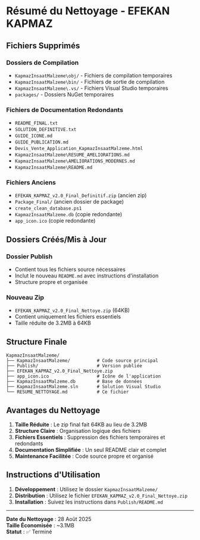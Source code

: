 # Résumé du Nettoyage - EFEKAN KAPMAZ

## Fichiers Supprimés

### Dossiers de Compilation
- `KapmazInsaatMalzeme\obj/` - Fichiers de compilation temporaires
- `KapmazInsaatMalzeme\bin/` - Fichiers de sortie de compilation
- `KapmazInsaatMalzeme\.vs/` - Fichiers Visual Studio temporaires
- `packages/` - Dossiers NuGet temporaires

### Fichiers de Documentation Redondants
- `README_FINAL.txt`
- `SOLUTION_DEFINITIVE.txt`
- `GUIDE_ICONE.md`
- `GUIDE_PUBLICATION.md`
- `Devis_Vente_Application_KapmazInsaatMalzeme.html`
- `KapmazInsaatMalzeme\RESUME_AMELIORATIONS.md`
- `KapmazInsaatMalzeme\AMELIORATIONS_MODERNES.md`
- `KapmazInsaatMalzeme\README.md`

### Fichiers Anciens
- `EFEKAN_KAPMAZ_v2.0_Final_Definitif.zip` (ancien zip)
- `Package_Final/` (ancien dossier de package)
- `create_clean_database.ps1`
- `KapmazInsaatMalzeme.db` (copie redondante)
- `app_icon.ico` (copie redondante)

## Dossiers Créés/Mis à Jour

### Dossier Publish
- Contient tous les fichiers source nécessaires
- Inclut le nouveau `README.md` avec instructions d'installation
- Structure propre et organisée

### Nouveau Zip
- `EFEKAN_KAPMAZ_v2.0_Final_Nettoye.zip` (64KB)
- Contient uniquement les fichiers essentiels
- Taille réduite de 3.2MB à 64KB

## Structure Finale

```
KapmazInsaatMalzeme/
├── KapmazInsaatMalzeme/          # Code source principal
├── Publish/                      # Version publiée
├── EFEKAN_KAPMAZ_v2.0_Final_Nettoye.zip
├── app_icon.ico                  # Icône de l'application
├── KapmazInsaatMalzeme.db        # Base de données
├── KapmazInsaatMalzeme.sln       # Solution Visual Studio
└── RESUME_NETTOYAGE.md           # Ce fichier
```

## Avantages du Nettoyage

1. **Taille Réduite** : Le zip final fait 64KB au lieu de 3.2MB
2. **Structure Claire** : Organisation logique des fichiers
3. **Fichiers Essentiels** : Suppression des fichiers temporaires et redondants
4. **Documentation Simplifiée** : Un seul README clair et complet
5. **Maintenance Facilitée** : Code source propre et organisé

## Instructions d'Utilisation

1. **Développement** : Utilisez le dossier `KapmazInsaatMalzeme/`
2. **Distribution** : Utilisez le fichier `EFEKAN_KAPMAZ_v2.0_Final_Nettoye.zip`
3. **Installation** : Suivez les instructions dans `Publish/README.md`

---
**Date du Nettoyage** : 28 Août 2025  
**Taille Économisée** : ~3.1MB  
**Statut** : ✅ Terminé
